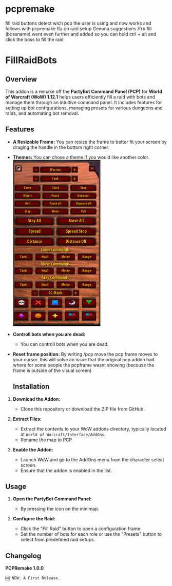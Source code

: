 # pcpremake

fill raid buttons detect wich pcp the user is using and now works and follows with pcpremake
ffa on raid setup
Gemma suggestions
/frb fill (bossname)
went even further and added so you can hold ctrl + alt and click the boss to fill the raid


# FillRaidBots

## Overview

This addon is a remake off the **PartyBot Command Panel (PCP)** for **World of Warcraft (WoW) 1.12.1** helps users efficiently fill a raid with bots and manage them through an intuitive command panel. It includes features for setting up bot configurations, managing presets for various dungeons and raids, and automating bot removal.

## Features

- **A Resizable Frame:**
   You can resize the frame to better fit your screen by draging the handle in the bottom right corner.

- **Themes:**
  You can chose a theme if you would like another color.
![Preset Selection](Screens/4.jpg)
- **Controll bots when you are dead:**
  - You can controll bots when you are dead.
    
- **Reset frame position:**
  By writing /pcp move the pcp frame moves to your cursor.
  this will solve an issue that the original pcp addon had where for some people the pcpframe wasnt showing (becouse the frame is outside of the visual screen)
  
  ## Installation

1. **Download the Addon:** 
   - Clone this repository or download the ZIP file from GitHub.

2. **Extract Files:**
   - Extract the contents to your WoW addons directory, typically located at `World of Warcraft/Interface/AddOns`.
   - Rename the map to PCP

3. **Enable the Addon:**
   - Launch WoW and go to the AddOns menu from the character select screen.
   - Ensure that the addon is enabled in the list.

## Usage

1. **Open the PartyBot Command Panel:**
   - By pressing the icon on the minimap.

2. **Configure the Raid:**
   - Click the "Fill Raid" button to open a configuration frame.
   - Set the number of bots for each role or use the "Presets" button to select from predefined raid setups.



## Changelog

**PCPRemake 1.0.0**

    🆕 NEW: A First Release.




